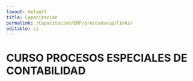 ```yaml
---
layout: default
title: Capacitacion
permalink: /Capacitacion/ERP/procesosesp/links/
editable: si
---
```


# CURSO PROCESOS ESPECIALES DE CONTABILIDAD


